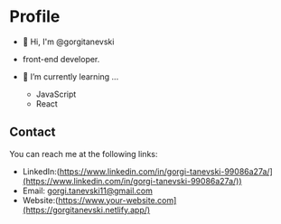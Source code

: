 # Profile

- 👋 Hi, I'm @gorgitanevski
- front-end developer.

- 🌱 I’m currently learning ...
  - JavaScript
  - React

## Contact

You can reach me at the following links:

- LinkedIn:(https://www.linkedin.com/in/gorgi-tanevski-99086a27a/](https://www.linkedin.com/in/gorgi-tanevski-99086a27a/))
- Email: gorgi.tanevski11@gmail.com
- Website:(https://www.your-website.com](https://gorgitanevski.netlify.app/)
<!---
gorgitanevski/gorgitanevski is a ✨ special ✨ repository because its `README.md` (this file) appears on your GitHub profile.
You can click the Preview link to take a look at your changes.
--->
